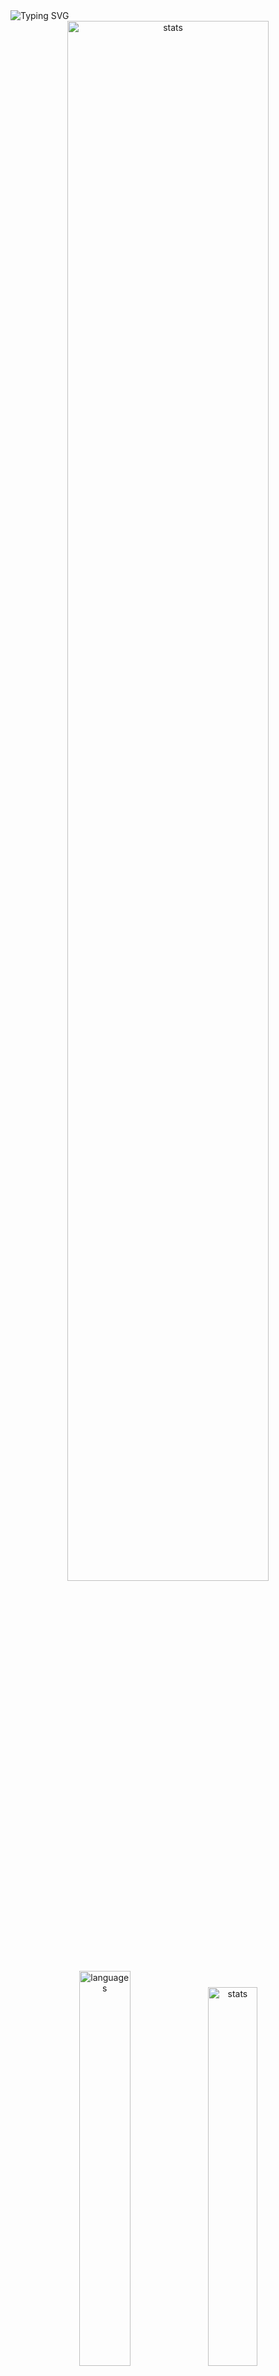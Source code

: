 <img src="https://readme-typing-svg.demolab.com?font=Fira+Code&size=50&duration=3000&color=9745F5&center=true&multiline=true&repeat=false&random=false&width=1000&height=150&lines=Hi!+I'm+Vanya;Python+Fullstack+Developer" alt="Typing SVG" />
<div align="center">
  <img src="http://github-readme-streak-stats.herokuapp.com?user=schr1k&theme=midnight-purple&hide_border=true&border_radius=0&date_format=j%20M%5B%20Y%5D&card_width=500&dates=9745F5&background=020202&border=9745F5&stroke=9745F5&ring=9745F5&fire=9745F5&currStreakNum=9745F5&sideNums=9745F5&currStreakLabel=9745F5&sideLabels=9745F5&excludeDaysLabel=9745F5" alt="stats" width=80%/>
</div>
<div align="center">
  <img src="https://github-readme-stats.vercel.app/api/top-langs/?username=schr1k&hide_border=true&bg_color=020202&text_color=9745F5&title_color=9745F5&layout=compact" alt="languages" width=40.25%>
  <img src="https://github-readme-stats.vercel.app/api?username=schr1k&show_icons=true&hide_border=true&bg_color=020202&text_color=9745F5&title_color=9745F5&icon_color=9745F5&hide_rank=true&hide=contribs,issues" alt="stats" width=39.4%/>
</div>
<div align="center">
  <h1>Skills:</h1>
  <img src="https://skillicons.dev/icons?i=py,postgres,html,css,js,ts,react,next,git,linux" alt="skills" width=80%>
</div>

---
<!--START_SECTION:waka-->
**🐱 My GitHub Data** 

> 📦 85.3 kB Used in GitHub's Storage 
 > 
> 🏆 810 Contributions in the Year 2023
 > 
> 💼 Opted to Hire
 > 
> 📜 9 Public Repositories 
 > 
> 🔑 15 Private Repositories 
 > 
📊 **This Week I Spent My Time On** 

```text
🕑︎ Time Zone: Europe/Moscow

💬 Programming Languages: 
Python                   4 hrs 30 mins       ████████████████░░░░░░░░░   64.70 % 
TypeScript               1 hr 7 mins         ████░░░░░░░░░░░░░░░░░░░░░   16.23 % 
SQL                      16 mins             █░░░░░░░░░░░░░░░░░░░░░░░░   04.00 % 
SVG                      11 mins             █░░░░░░░░░░░░░░░░░░░░░░░░   02.72 % 
Text                     9 mins              █░░░░░░░░░░░░░░░░░░░░░░░░   02.20 % 

🔥 Editors: 
PyCharm                  4 hrs 38 mins       █████████████████░░░░░░░░   66.68 % 
WebStorm                 1 hr 53 mins        ███████░░░░░░░░░░░░░░░░░░   27.19 % 
DataGrip                 16 mins             █░░░░░░░░░░░░░░░░░░░░░░░░   04.00 % 
Vim                      8 mins              █░░░░░░░░░░░░░░░░░░░░░░░░   02.13 % 

💻 Operating System: 
Windows                  6 hrs 48 mins       ████████████████████████░   97.87 % 
Linux                    8 mins              █░░░░░░░░░░░░░░░░░░░░░░░░   02.13 % 
```

**I Mostly Code in Python** 

```text
Python                   20 repos            █████████████████░░░░░░░░   68.97 % 
HTML                     3 repos             ███░░░░░░░░░░░░░░░░░░░░░░   10.34 % 
TypeScript               3 repos             ███░░░░░░░░░░░░░░░░░░░░░░   10.34 % 
JavaScript               2 repos             ██░░░░░░░░░░░░░░░░░░░░░░░   06.90 % 
Lasso                    1 repo              █░░░░░░░░░░░░░░░░░░░░░░░░   03.45 % 
```




 Last Updated on 02/12/2023 15:29:24 UTC
<!--END_SECTION:waka-->
